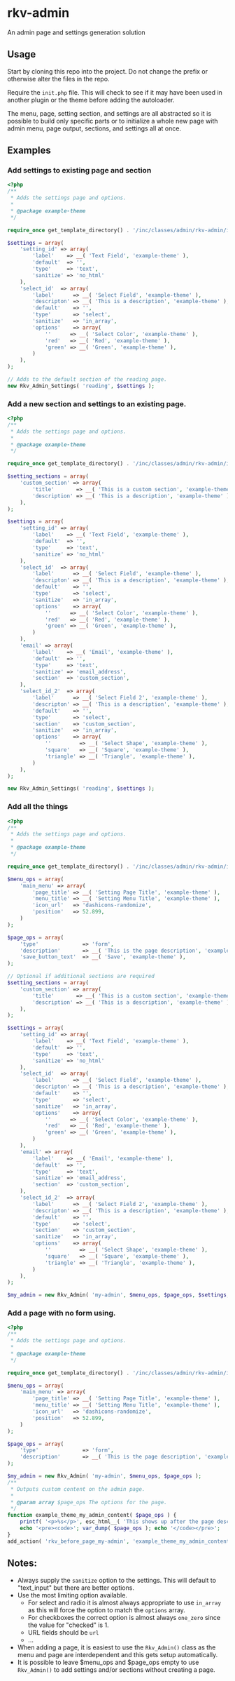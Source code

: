 # rkv-admin
An admin page and settings generation solution

## Usage

Start by cloning this repo into the project. Do not change the prefix or otherwise alter the files in the repo. 

Require the `init.php` file. This will check to see if it may have been used in another plugin or the theme before adding the autoloader.

The menu, page, setting section, and settings are all abstracted so it is possible to build only specific parts or to initialize a whole new page with admin menu, page output, sections, and settings all at once.

## Examples

### Add settings to existing page and section

~~~php
<?php
/**
 * Adds the settings page and options.
 * 
 * @package example-theme
 */

require_once get_template_directory() . '/inc/classes/admin/rkv-admin/init.php';

$settings = array(
	'setting_id' => array(
		'label'    => __( 'Text Field', 'example-theme' ),
		'default'  => '',
		'type'     => 'text',
		'sanitize' => 'no_html'
	),
	'select_id'  => array(
		'label'      => __( 'Select Field', 'example-theme' ),
		'descripton' => __( 'This is a description', 'example-theme' ),
		'default'    => '',
		'type'       => 'select',
        'sanitize'   => 'in_array',
		'options'    => array(
			''      => __( 'Select Color', 'example-theme' ),
			'red'   => __( 'Red', 'example-theme' ),
			'green' => __( 'Green', 'example-theme' ),
		)
	),
);

// Adds to the default section of the reading page.
new Rkv_Admin_Settings( 'reading', $settings );
~~~

### Add a new section and settings to an existing page.

~~~php
<?php
/**
 * Adds the settings page and options.
 * 
 * @package example-theme
 */

require_once get_template_directory() . '/inc/classes/admin/rkv-admin/init.php';

$setting_sections = array(
	'custom_section' => array(
		'title'       => __( 'This is a custom section', 'example-theme' ),
		'description' => __( 'This is a description', 'example-theme' ),
	),
);

$settings = array(
	'setting_id' => array(
        'label'    => __( 'Text Field', 'example-theme' ),
        'default'  => '',
        'type'     => 'text',
        'sanitize' => 'no_html'
    ),
    'select_id'  => array(
        'label'      => __( 'Select Field', 'example-theme' ),
        'descripton' => __( 'This is a description', 'example-theme' ),
        'default'    => '',
        'type'       => 'select',
        'sanitize'   => 'in_array',
        'options'    => array(
            ''      => __( 'Select Color', 'example-theme' ),
            'red'   => __( 'Red', 'example-theme' ),
            'green' => __( 'Green', 'example-theme' ),
        )
    ),
	'email' => array(
		'label'    => __( 'Email', 'example-theme' ),
		'default'  => '',
		'type'     => 'text',
		'sanitize' => 'email_address',
		'section'  => 'custom_section',
	),
	'select_id_2'  => array(
		'label'      => __( 'Select Field 2', 'example-theme' ),
		'descripton' => __( 'This is a description', 'example-theme' ),
		'default'    => '',
		'type'       => 'select',
		'section'    => 'custom_section',
        'sanitize'   => 'in_array',
		'options'    => array(
			''         => __( 'Select Shape', 'example-theme' ),
			'square'   => __( 'Square', 'example-theme' ),
			'triangle' => __( 'Triangle', 'example-theme' ),
		)
	),
);

new Rkv_Admin_Settings( 'reading', $settings );
~~~

### Add all the things

~~~php
<?php
/**
 * Adds the settings page and options.
 * 
 * @package example-theme
 */

require_once get_template_directory() . '/inc/classes/admin/rkv-admin/init.php';

$menu_ops = array(
	'main_menu' => array(
		'page_title' => __( 'Setting Page Title', 'example-theme' ),
		'menu_title' => __( 'Setting Menu Title', 'example-theme' ),
		'icon_url'   => 'dashicons-randomize',
		'position'   => 52.899,
	)
);

$page_ops = array(
	'type'              => 'form',
	'description'       => __( 'This is the page description', 'example-theme' ),
	'save_button_text'  => __( 'Save', 'example-theme' ),
);

// Optional if additional sections are required
$setting_sections = array(
	'custom_section' => array(
		'title'       => __( 'This is a custom section', 'example-theme' ),
		'description' => __( 'This is a description', 'example-theme' ),
	),
);

$settings = array(
	'setting_id' => array(
		'label'    => __( 'Text Field', 'example-theme' ),
		'default'  => '',
		'type'     => 'text',
		'sanitize' => 'no_html'
	),
	'select_id'  => array(
		'label'      => __( 'Select Field', 'example-theme' ),
		'descripton' => __( 'This is a description', 'example-theme' ),
		'default'    => '',
		'type'       => 'select',
		'sanitize'   => 'in_array',
		'options'    => array(
			''      => __( 'Select Color', 'example-theme' ),
			'red'   => __( 'Red', 'example-theme' ),
			'green' => __( 'Green', 'example-theme' ),
		)
	),
	'email' => array(
		'label'    => __( 'Email', 'example-theme' ),
		'default'  => '',
		'type'     => 'text',
		'sanitize' => 'email_address',
		'section'  => 'custom_section',
	),
	'select_id_2'  => array(
		'label'      => __( 'Select Field 2', 'example-theme' ),
		'descripton' => __( 'This is a description', 'example-theme' ),
		'default'    => '',
		'type'       => 'select',
		'section'    => 'custom_section',
		'sanitize'   => 'in_array',
		'options'    => array(
			''         => __( 'Select Shape', 'example-theme' ),
			'square'   => __( 'Square', 'example-theme' ),
			'triangle' => __( 'Triangle', 'example-theme' ),
		)
	),
);

$my_admin = new Rkv_Admin( 'my-admin', $menu_ops, $page_ops, $settings, $setting_sections );
~~~

### Add a page with no form using.

~~~php
<?php
/**
 * Adds the settings page and options.
 * 
 * @package example-theme
 */

require_once get_template_directory() . '/inc/classes/admin/rkv-admin/init.php';

$menu_ops = array(
	'main_menu' => array(
		'page_title' => __( 'Setting Page Title', 'example-theme' ),
		'menu_title' => __( 'Setting Menu Title', 'example-theme' ),
		'icon_url'   => 'dashicons-randomize',
		'position'   => 52.899,
	)
);

$page_ops = array(
	'type'              => 'form',
	'description'       => __( 'This is the page description', 'example-theme' ),
);

$my_admin = new Rkv_Admin( 'my-admin', $menu_ops, $page_ops );
/**
 * Outputs custom content on the admin page.
 *
 * @param array $page_ops The options for the page.
 */
function example_theme_my_admin_content( $page_ops ) {
	printf( '<p>%s</p>', esc_html__( 'This shows up after the page descripton. The $page_ops variable is:' ) );
	echo '<pre><code>'; var_dump( $page_ops ); echo '</code></pre>';
}
add_action( 'rkv_before_page_my-admin', 'example_theme_my_admin_content' );
~~~
## Notes:

 - Always supply the `sanitize` option to the settings. This will default to "text_input" but there are better options.
 - Use the most limiting option available. 
   - For select and radio it is almost always appropriate to use `in_array` as this will force the option to match the `options` array.
   - For checkboxes the correct option is almost always `one_zero` since the value for "checked" is 1.
   - URL fields should be `url`
   - ...
 - When adding a page, it is easiest to use the `Rkv_Admin()` class as the menu and page are interdependent and this gets setup automatically.
 - It is possible to leave $menu_ops and $page_ops empty to use `Rkv_Admin()` to add settings and/or sections without creating a page.
 
